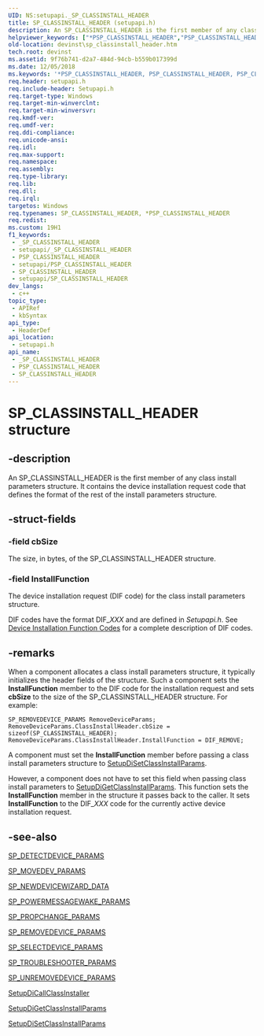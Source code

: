 ```yaml
---
UID: NS:setupapi._SP_CLASSINSTALL_HEADER
title: SP_CLASSINSTALL_HEADER (setupapi.h)
description: An SP_CLASSINSTALL_HEADER is the first member of any class install parameters structure. It contains the device installation request code that defines the format of the rest of the install parameters structure.
helpviewer_keywords: ["*PSP_CLASSINSTALL_HEADER","PSP_CLASSINSTALL_HEADER","PSP_CLASSINSTALL_HEADER structure pointer [Device and Driver Installation]","SP_CLASSINSTALL_HEADER","SP_CLASSINSTALL_HEADER structure [Device and Driver Installation]","devinst.sp_classinstall_header","di-struct_96e0dbc0-fe54-4731-9ec7-0e633b521297.xml","setupapi/PSP_CLASSINSTALL_HEADER","setupapi/SP_CLASSINSTALL_HEADER"]
old-location: devinst\sp_classinstall_header.htm
tech.root: devinst
ms.assetid: 9f76b741-d2a7-484d-94cb-b559b017399d
ms.date: 12/05/2018
ms.keywords: '*PSP_CLASSINSTALL_HEADER, PSP_CLASSINSTALL_HEADER, PSP_CLASSINSTALL_HEADER structure pointer [Device and Driver Installation], SP_CLASSINSTALL_HEADER, SP_CLASSINSTALL_HEADER structure [Device and Driver Installation], devinst.sp_classinstall_header, di-struct_96e0dbc0-fe54-4731-9ec7-0e633b521297.xml, setupapi/PSP_CLASSINSTALL_HEADER, setupapi/SP_CLASSINSTALL_HEADER'
req.header: setupapi.h
req.include-header: Setupapi.h
req.target-type: Windows
req.target-min-winverclnt: 
req.target-min-winversvr: 
req.kmdf-ver: 
req.umdf-ver: 
req.ddi-compliance: 
req.unicode-ansi: 
req.idl: 
req.max-support: 
req.namespace: 
req.assembly: 
req.type-library: 
req.lib: 
req.dll: 
req.irql: 
targetos: Windows
req.typenames: SP_CLASSINSTALL_HEADER, *PSP_CLASSINSTALL_HEADER
req.redist: 
ms.custom: 19H1
f1_keywords:
 - _SP_CLASSINSTALL_HEADER
 - setupapi/_SP_CLASSINSTALL_HEADER
 - PSP_CLASSINSTALL_HEADER
 - setupapi/PSP_CLASSINSTALL_HEADER
 - SP_CLASSINSTALL_HEADER
 - setupapi/SP_CLASSINSTALL_HEADER
dev_langs:
 - c++
topic_type:
 - APIRef
 - kbSyntax
api_type:
 - HeaderDef
api_location:
 - setupapi.h
api_name:
 - _SP_CLASSINSTALL_HEADER
 - PSP_CLASSINSTALL_HEADER
 - SP_CLASSINSTALL_HEADER
---
```


# SP_CLASSINSTALL_HEADER structure


## -description

An SP_CLASSINSTALL_HEADER is the first member of any class install parameters structure. It contains the device installation request code that defines the format of the rest of the install parameters structure.

## -struct-fields

### -field cbSize

The size, in bytes, of the SP_CLASSINSTALL_HEADER structure.

### -field InstallFunction

The device installation request (DIF code) for the class install parameters structure. 

DIF codes have the format DIF_<i>XXX</i> and are defined in <i>Setupapi.h</i>. See <a href="/previous-versions/ff541307(v=vs.85)">Device Installation Function Codes</a> for a complete description of DIF codes.

## -remarks

When a component allocates a class install parameters structure, it typically initializes the header fields of the structure. Such a component sets the <b>InstallFunction</b> member to the DIF code for the installation request and sets <b>cbSize</b> to the size of the SP_CLASSINSTALL_HEADER structure. For example:


```
SP_REMOVEDEVICE_PARAMS RemoveDeviceParams;
RemoveDeviceParams.ClassInstallHeader.cbSize = sizeof(SP_CLASSINSTALL_HEADER);
RemoveDeviceParams.ClassInstallHeader.InstallFunction = DIF_REMOVE;
```


A component must set the <b>InstallFunction</b> member before passing a class install parameters structure to <a href="/windows/desktop/api/setupapi/nf-setupapi-setupdisetclassinstallparamsa">SetupDiSetClassInstallParams</a>. 

However, a component does not have to set this field when passing class install parameters to <a href="/windows/desktop/api/setupapi/nf-setupapi-setupdigetclassinstallparamsa">SetupDiGetClassInstallParams</a>. This function sets the <b>InstallFunction</b> member in the structure it passes back to the caller. It sets <b>InstallFunction</b> to the DIF_<i>XXX</i> code for the currently active device installation request.

## -see-also

<a href="/windows/desktop/api/setupapi/ns-setupapi-sp_detectdevice_params">SP_DETECTDEVICE_PARAMS</a>



<a href="/windows-hardware/drivers/install/sp-movedev-params">SP_MOVEDEV_PARAMS</a>



<a href="/windows/desktop/api/setupapi/ns-setupapi-sp_newdevicewizard_data">SP_NEWDEVICEWIZARD_DATA</a>



<a href="/windows/desktop/api/setupapi/ns-setupapi-sp_powermessagewake_params_a">SP_POWERMESSAGEWAKE_PARAMS</a>



<a href="/windows/desktop/api/setupapi/ns-setupapi-sp_propchange_params">SP_PROPCHANGE_PARAMS</a>



<a href="/windows/desktop/api/setupapi/ns-setupapi-sp_removedevice_params">SP_REMOVEDEVICE_PARAMS</a>



<a href="/windows/desktop/api/setupapi/ns-setupapi-sp_selectdevice_params_a">SP_SELECTDEVICE_PARAMS</a>



<a href="/windows/desktop/api/setupapi/ns-setupapi-sp_troubleshooter_params_a">SP_TROUBLESHOOTER_PARAMS</a>



<a href="/windows/desktop/api/setupapi/ns-setupapi-sp_unremovedevice_params">SP_UNREMOVEDEVICE_PARAMS</a>



<a href="/windows/desktop/api/setupapi/nf-setupapi-setupdicallclassinstaller">SetupDiCallClassInstaller</a>



<a href="/windows/desktop/api/setupapi/nf-setupapi-setupdigetclassinstallparamsa">SetupDiGetClassInstallParams</a>



<a href="/windows/desktop/api/setupapi/nf-setupapi-setupdisetclassinstallparamsa">SetupDiSetClassInstallParams</a>

